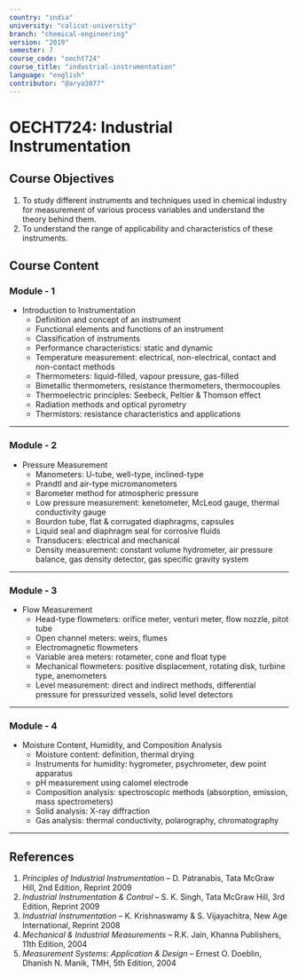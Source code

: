 ```yaml
---
country: "india"
university: "calicut-university"
branch: "chemical-engineering"
version: "2019"
semester: 7
course_code: "oecht724"
course_title: "industrial-instrumentation"
language: "english"
contributor: "@arya3077"
---
```


# OECHT724: Industrial Instrumentation

## Course Objectives
1. To study different instruments and techniques used in chemical industry for measurement of various process variables and understand the theory behind them.
2. To understand the range of applicability and characteristics of these instruments.

## Course Content

### Module - 1
* Introduction to Instrumentation
  - Definition and concept of an instrument
  - Functional elements and functions of an instrument
  - Classification of instruments
  - Performance characteristics: static and dynamic
  - Temperature measurement: electrical, non-electrical, contact and non-contact methods
  - Thermometers: liquid-filled, vapour pressure, gas-filled
  - Bimetallic thermometers, resistance thermometers, thermocouples
  - Thermoelectric principles: Seebeck, Peltier & Thomson effect
  - Radiation methods and optical pyrometry
  - Thermistors: resistance characteristics and applications  
---

### Module - 2
* Pressure Measurement
  - Manometers: U-tube, well-type, inclined-type
  - Prandtl and air-type micromanometers
  - Barometer method for atmospheric pressure
  - Low pressure measurement: kenetometer, McLeod gauge, thermal conductivity gauge
  - Bourdon tube, flat & corrugated diaphragms, capsules
  - Liquid seal and diaphragm seal for corrosive fluids
  - Transducers: electrical and mechanical
  - Density measurement: constant volume hydrometer, air pressure balance, gas density detector, gas specific gravity system  
---

### Module - 3
* Flow Measurement
  - Head-type flowmeters: orifice meter, venturi meter, flow nozzle, pitot tube
  - Open channel meters: weirs, flumes
  - Electromagnetic flowmeters
  - Variable area meters: rotameter, cone and float type
  - Mechanical flowmeters: positive displacement, rotating disk, turbine type, anemometers
  - Level measurement: direct and indirect methods, differential pressure for pressurized vessels, solid level detectors  
---

### Module - 4
* Moisture Content, Humidity, and Composition Analysis
  - Moisture content: definition, thermal drying
  - Instruments for humidity: hygrometer, psychrometer, dew point apparatus
  - pH measurement using calomel electrode
  - Composition analysis: spectroscopic methods (absorption, emission, mass spectrometers)
  - Solid analysis: X-ray diffraction
  - Gas analysis: thermal conductivity, polarography, chromatography  
---

## References
1. *Principles of Industrial Instrumentation* – D. Patranabis, Tata McGraw Hill, 2nd Edition, Reprint 2009
2. *Industrial Instrumentation & Control* – S. K. Singh, Tata McGraw Hill, 3rd Edition, Reprint 2009
3. *Industrial Instrumentation* – K. Krishnaswamy & S. Vijayachitra, New Age International, Reprint 2008
4. *Mechanical & Industrial Measurements* – R.K. Jain, Khanna Publishers, 11th Edition, 2004
5. *Measurement Systems: Application & Design* – Ernest O. Doeblin, Dhanish N. Manik, TMH, 5th Edition, 2004
